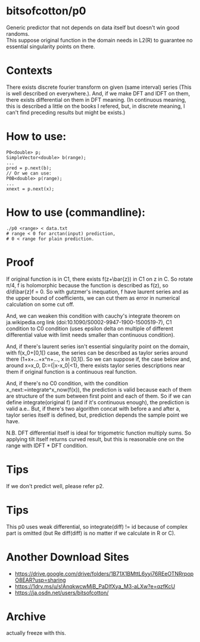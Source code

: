 # bitsofcotton/p0
Generic predictor that not depends on data itself but doesn't win good randoms.  
This suppose original function in the domain needs in L2(R) to guarantee no essential singularity points on there.

# Contexts
There exists discrete fourier transform on given (same interval) series (This is well described on everywhere.).
And, if we make DFT and IDFT on them, there exists differential on them in DFT meaning.
(In continuous meaning, this is described a little on the books I refered,
 but, in discrete meaning, I can't find preceding results but might be exists.)

# How to use:
    P0<double> p;
    SimpleVector<double> b(range);
    ...
    pred = p.next(b);
    // Or we can use:
    P0B<double> p(range);
    ...
    xnext = p.next(x);

# How to use (commandline):
    ./p0 <range> < data.txt
    # range < 0 for arctan(input) prediction,
    # 0 < range for plain prediction.

# Proof
If original function is in C1, there exists f(z+\bar{z}) in C1 on z in C.
So rotate &pi;/4, f is holomorphic because the function is described as f(z), so d/d\bar{z}f = 0.
So with gutzmer's inequation, f have laurent series and as the upper bound of coefficients,
we can cut them as error in numerical calculation on some cut off.  

And, we can weaken this condition with cauchy's integrate theorem on ja.wikipedia.org link (doi:10.1090/S0002-9947-1900-1500519-7), C1 condition to C0 condition (uses epsilon delta on multiple of different differential value with limit needs smaller than continuous condition).

And, if there's laurent series isn't essential singularity point on the domain, with f(x_0+\[0,1\[) case, the series can be described as taylor series around there (1+x+...+x^n+..., x in \[0,1\[). So we can suppose if, the case below and, around x=x_0, D:={|x-x_0|<1}, there exists taylor series descriptions near them if original function is a continuous real function.

And, if there's no C0 condition, with the condition x_next:=integrate^x_now(f(x)), the prediction is valid because each of them are structure of the sum between first point and each of them. So if we can define integrate(original f) (and if it's continuous enough), the prediction is valid a.e.. But, if there's two algorithm concat with before a and after a, taylor series itself is defined, but, prediction depends the sample point we have.

N.B. DFT differential itself is ideal for trigometric function multiply sums. So applying tilt itself returns curved result, but this is reasonable one on the range with IDFT * DFT condition.

# Tips
If we don't predict well, please refer p2.

# Tips
This p0 uses weak differential, so integrate(diff) != id because of complex part is omitted (but Re diff(diff) is no matter if we calculate in R or C).

# Another Download Sites
* https://drive.google.com/drive/folders/1B71X1BMttL6yyi76REeOTNRrpopO8EAR?usp=sharing
* https://1drv.ms/u/s!AnqkwcwMjB_PaDIfXya_M3-aLXw?e=qzfKcU
* https://ja.osdn.net/users/bitsofcotton/

# Archive
actually freeze with this.

